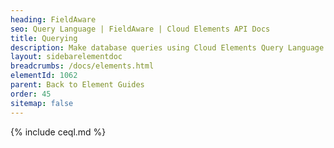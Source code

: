 ```yaml
---
heading: FieldAware
seo: Query Language | FieldAware | Cloud Elements API Docs
title: Querying
description: Make database queries using Cloud Elements Query Language.
layout: sidebarelementdoc
breadcrumbs: /docs/elements.html
elementId: 1062
parent: Back to Element Guides
order: 45
sitemap: false
---
```


{% include ceql.md %}
